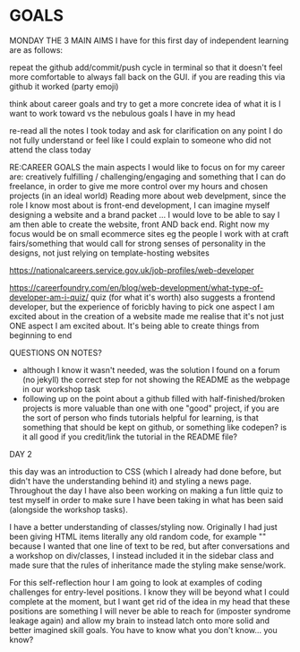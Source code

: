 # GOALS

MONDAY
THE 3 MAIN AIMS I have for this first day of independent learning are as follows:

repeat the github add/commit/push cycle in terminal so that it doesn't feel more comfortable to always fall back on the GUI. if you are reading this via github it worked (party emoji)

think about career goals and try to get a more concrete idea of what it is I want to work toward vs the nebulous goals I have in my head

re-read all the notes I took today and ask for clarification on any point I do not fully understand or feel like I could explain to someone who did not attend the class today

RE:CAREER GOALS
the main aspects I would like to focus on for my career are: creatively fulfilling / challenging/engaging and something that I can do freelance, in order to give me more control over my hours and chosen projects (in an ideal world)
Reading more about web develpment, since the role I know most about is front-end development, I can imagine myself designing a website and a brand packet ... I would love to be able to say I am then able to create the website, front AND back end. Right now my focus would be on small ecommerce sites eg the people I work with at craft fairs/something that would call for strong senses of personality in the designs, not just relying on template-hosting websites

https://nationalcareers.service.gov.uk/job-profiles/web-developer

https://careerfoundry.com/en/blog/web-development/what-type-of-developer-am-i-quiz/ quiz (for what it's worth) also suggests a frontend developer, but the experience of foricbly having to pick one aspect I am excited about in the creation of a website made me realise that it's not just ONE aspect I am excited about. It's being able to create things from beginning to end

QUESTIONS ON NOTES?

- although I know it wasn't needed, was the solution I found on a forum (no jekyll) the correct step for not showing the README as the webpage in our workshop task
- following up on the point about a github filled with half-finished/broken projects is more valuable than one with one "good" project, if you are the sort of person who finds tutorials helpful for learning, is that something that should be kept on github, or something like codepen? is it all good if you credit/link the tutorial in the README file?


DAY 2

this day was an introduction to CSS (which I already had done before, but didn't have the understanding behind it) and styling a news page. Throughout the day I have also been working on making a fun little quiz to test myself in order to make sure I have been taking in what has been said (alongside the workshop tasks). 

I have a better understanding of classes/styling now. Originally I had just been giving HTML items literally any old random code, for example "<ad>" because I wanted that one line of text to be red, but after conversations and a workshop on div/classes, I instead included it in the sidebar class and made sure that the rules of inheritance made the styling make sense/work. 

For this self-reflection hour I am going to look at examples of coding challenges for entry-level positions. I know they will be beyond what I could complete at the moment, but I want get rid of the idea in my head that these positions are something I will never be able to reach for (imposter syndrome leakage again) and allow my brain to instead latch onto more solid and better imagined skill goals. You have to know what you don't know... you know? 
